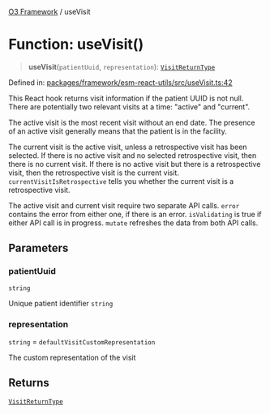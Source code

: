 [O3 Framework](../API.md) / useVisit

# Function: useVisit()

> **useVisit**(`patientUuid`, `representation`): [`VisitReturnType`](../interfaces/VisitReturnType.md)

Defined in: [packages/framework/esm-react-utils/src/useVisit.ts:42](https://github.com/openmrs/openmrs-esm-core/blob/85cde3ce59cd3d29230c98040a3f53525e808725/packages/framework/esm-react-utils/src/useVisit.ts#L42)

This React hook returns visit information if the patient UUID is not null. There are
potentially two relevant visits at a time: "active" and "current".

The active visit is the most recent visit without an end date. The presence of an active
visit generally means that the patient is in the facility.

The current visit is the active visit, unless a retrospective visit has been selected.
If there is no active visit and no selected retrospective visit, then there is no
current visit. If there is no active visit but there is a retrospective visit, then
the retrospective visit is the current visit. `currentVisitIsRetrospective` tells you
whether the current visit is a retrospective visit.

The active visit and current visit require two separate API calls. `error` contains
the error from either one, if there is an error. `isValidating` is true if either
API call is in progress. `mutate` refreshes the data from both API calls.

## Parameters

### patientUuid

`string`

Unique patient identifier `string`

### representation

`string` = `defaultVisitCustomRepresentation`

The custom representation of the visit

## Returns

[`VisitReturnType`](../interfaces/VisitReturnType.md)
